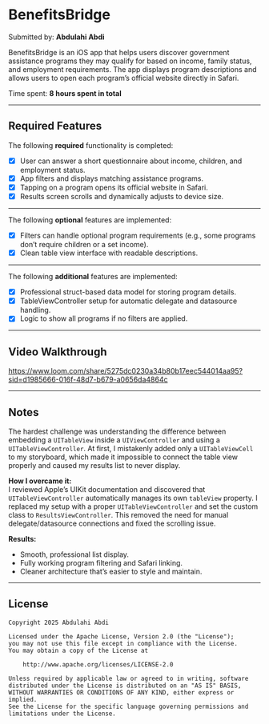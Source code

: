 # BenefitsBridge

Submitted by: **Abdulahi Abdi**

BenefitsBridge is an iOS app that helps users discover government assistance programs they may qualify for based on income, family status, and employment requirements. The app displays program descriptions and allows users to open each program’s official website directly in Safari.

Time spent: **8 hours spent in total**

---

## Required Features

The following **required** functionality is completed:

- [X] User can answer a short questionnaire about income, children, and employment status.
- [X] App filters and displays matching assistance programs.
- [X] Tapping on a program opens its official website in Safari.
- [X] Results screen scrolls and dynamically adjusts to device size.

---

The following **optional** features are implemented:

- [X] Filters can handle optional program requirements (e.g., some programs don’t require children or a set income).
- [X] Clean table view interface with readable descriptions.

---

The following **additional** features are implemented:

- [X] Professional struct-based data model for storing program details.
- [X] TableViewController setup for automatic delegate and datasource handling.
- [X] Logic to show all programs if no filters are applied.

---

## Video Walkthrough

https://www.loom.com/share/5275dc0230a34b80b17eec544014aa95?sid=d1985666-016f-48d7-b679-a0656da4864c

---

## Notes

The hardest challenge was understanding the difference between embedding a `UITableView` inside a `UIViewController` and using a `UITableViewController`.
At first, I mistakenly added only a `UITableViewCell` to my storyboard, which made it impossible to connect the table view properly and caused my results list to never display.

**How I overcame it:**  
I reviewed Apple’s UIKit documentation and discovered that `UITableViewController` automatically manages its own `tableView` property.
I replaced my setup with a proper `UITableViewController` and set the custom class to `ResultsViewController`.
This removed the need for manual delegate/datasource connections and fixed the scrolling issue.

**Results:**  
- Smooth, professional list display.
- Fully working program filtering and Safari linking.
- Cleaner architecture that’s easier to style and maintain.

---

## License

```
Copyright 2025 Abdulahi Abdi

Licensed under the Apache License, Version 2.0 (the "License");
you may not use this file except in compliance with the License.
You may obtain a copy of the License at

    http://www.apache.org/licenses/LICENSE-2.0

Unless required by applicable law or agreed to in writing, software
distributed under the License is distributed on an "AS IS" BASIS,
WITHOUT WARRANTIES OR CONDITIONS OF ANY KIND, either express or implied.
See the License for the specific language governing permissions and
limitations under the License.
```
